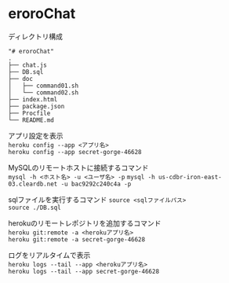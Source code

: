 eroroChat
===================

ディレクトリ構成

    "# eroroChat" 
    .
    ├── chat.js
    ├── DB.sql
    ├── doc
    │   ├── command01.sh
    │   └── command02.sh
    ├── index.html
    ├── package.json
    ├── Procfile
    └── README.md



アプリ設定を表示  
`heroku config --app <アプリ名>`  
`heroku config --app secret-gorge-46628`  

MySQLのリモートホストに接続するコマンド  
`mysql -h <ホスト名> -u <ユーザ名> -p`
`mysql -h us-cdbr-iron-east-03.cleardb.net -u bac9292c240c4a -p`

sqlファイルを実行するコマンド
`source <sqlファイルパス>`  
`source ./DB.sql`  

herokuのリモートレポジトリを追加するコマンド  
`heroku git:remote -a <herokuアプリ名>`  
`heroku git:remote -a secret-gorge-46628`  

ログをリアルタイムで表示  
`heroku logs --tail --app <herokuアプリ名>`  
`heroku logs --tail --app secret-gorge-46628`  


